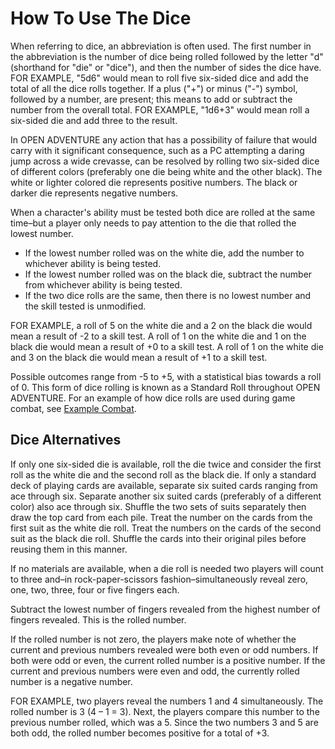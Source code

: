 # How To Use The Dice
When referring to dice, an abbreviation is often used. The first number in the abbreviation is the number of dice being rolled followed by the letter "d" (shorthand for "die" or "dice"), and then the number of sides the dice have. FOR EXAMPLE, "5d6" would mean to roll five six-sided dice and add the total of all the dice rolls together. If a plus ("+") or minus ("-") symbol, followed by a number, are present; this means to add or subtract the number from the overall total. FOR EXAMPLE, "1d6+3" would mean roll a six-sided die and add three to the result.

In OPEN ADVENTURE any action that has a possibility of failure that would carry with it significant consequence, such as a PC attempting a daring jump across a wide crevasse, can be resolved by rolling two six-sided dice of different colors (preferably one die being white and the other black). The white or lighter colored die represents positive numbers. The black or darker die represents negative numbers.

When a character's ability must be tested both dice are rolled at the same time–but a player only needs to pay attention to the die that rolled the lowest number.

* If the lowest number rolled was on the white die, add the number to whichever ability is being tested.
* If the lowest number rolled was on the black die, subtract the number from whichever ability is being tested.
* If the two dice rolls are the same, then there is no lowest number and the skill tested is unmodified.

FOR EXAMPLE, a roll of 5 on the white die and a 2 on the black die would mean a result of -2 to a skill test. A roll of 1 on the white die and 1 on the black die would mean a result of +0 to a skill test. A roll of 1 on the white die and 3 on the black die would mean a result of +1 to a skill test.

Possible outcomes range from -5 to +5, with a statistical bias towards a roll of 0. This form of dice rolling is known as a Standard Roll throughout OPEN ADVENTURE. For an example of how dice rolls are used during game combat, see [Example Combat](#/reference/articles/basic/example-combat).

## Dice Alternatives

If only one six-sided die is available, roll the die twice and consider the first roll as the white die and the second roll as the black die.
If only a standard deck of playing cards are available, separate six suited cards ranging from ace through six. Separate another six suited cards (preferably of a different color) also ace through six. Shuffle the two sets of suits separately then draw the top card from each pile. Treat the number on the cards from the first suit as the white die roll. Treat the numbers on the cards of the second suit as the black die roll. Shuffle the cards into their original piles before reusing them in this manner.

If no materials are available, when a die roll is needed two players will count to three and–in rock-paper-scissors fashion–simultaneously reveal zero, one, two, three, four or five fingers each.

Subtract the lowest number of fingers revealed from the highest number of fingers revealed. This is the rolled number.

If the rolled number is not zero, the players make note of whether the current and previous numbers revealed were both even or odd numbers. If both were odd or even, the current rolled number is a positive number. If the current and previous numbers were even and odd, the currently rolled number is a negative number.

FOR EXAMPLE, two players reveal the numbers 1 and 4 simultaneously. The rolled number is 3 (4 – 1 = 3). Next, the players compare this number to the previous number rolled, which was a 5. Since the two numbers 3 and 5 are both odd, the rolled number becomes positive for a total of +3.